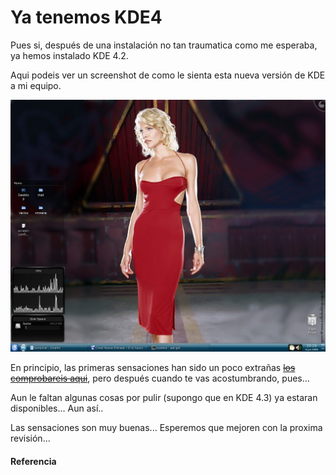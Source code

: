 # Ya tenemos KDE4

Pues si, después de una instalación no tan traumatica como me esperaba, ya hemos instalado KDE 4.2.

Aqui podeis ver un screenshot de como le sienta esta nueva versión de KDE a mi equipo.

<!--more-->

![](/images/screenshot_001.jpg "Screenshot")

En principio, las primeras sensaciones han sido un poco extrañas ~~[los comprobareis aqui](https://www.esdebian.org/foro/32406/experiencias-kde4)~~, pero después cuando te vas acostumbrando, pues...

Aun le faltan algunas cosas por pulir (supongo que en KDE 4.3) ya estaran disponibles... Aun así..

Las sensaciones son muy buenas... Esperemos que mejoren con la proxima revisión...
#### Referencia

